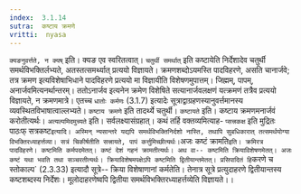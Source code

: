 ```yaml
---
index:  3.1.14
sutra:  कष्टाय क्रमणे
vritti:  nyasa
---
```


`क्यङनुवर्त्तते, न क्यष्` इति। क्यङ एव स्वरितत्वात्। `चतुर्थी समर्थात्` इति कष्टायेति निर्देशादेव चतुर्थी समर्थविभक्तिर्लभ्यते, अतस्तत्समर्थ्यात् प्रत्ययो विज्ञायते। क्रमणशब्दोऽयमस्ति पादविहरणे, असति चानार्जवे; तत्र क्रमण इत्यविशेषाभिधाने पादविहरणे प्रत्ययो मा विज्ञायीति विशेषणमुपात्तम्। जिह्मम्, पापम्, अनार्जवमित्यनर्थान्तरम्। ततोऽनार्जव इत्यनेन क्रमेण विशेषिते सत्यानार्जवलक्षणं यत्क्रमणं तत्रैव प्रत्ययो विज्ञायते, न क्रमणमात्रे। एतच्च `धातोः कर्मणः` (3.1.7) इत्यादेः सूत्राद्वाग्रहणस्यानुवर्त्तमानस्य व्यवस्थितविभाषात्वाल्लभ्यते। `कष्टाय क्रमणे` इति तादर्थ्ये चतुर्थी। `कष्टायते` इति। कष्टाय क्रमणमनार्जवं करोतीत्यर्थः।
`अत्यल्पमिदमुच्यते` इति। सर्वलक्ष्यासंग्रहात्। कथं तर्हि वक्तव्यमित्याह- `प्सत्त्रकक्ष` इति मुद्रितः पाठःफ् सत्रकष्ट` इत्यादि। अस्मिन् न्यसान्तरे यद्यपि समर्थविभक्तिनिर्दशो नास्ति, तथापि सुबधिकारात् तत्समर्थयोग्या विभक्तिरध्याहर्त्तव्या। सत्रं चिकीर्षतीति सत्त्रायते, पापं कर्त्तुमिच्छीत्यर्थः।
`अजः कष्टं क्रामति` इति। क्रमिरत्र पादविहरणे। कष्टमिति कर्मपदमेतत्। कष्टं देशं गहनं क्रामतीत्यर्थः। अथ वा-- कष्टमिति क्रियाविशेषणमेतत्। अजः कष्टं यथा भवति तथा सञ्चरतीत्यर्थः। क्रियाविशेषमपक्षेऽपि कष्टमिति द्वितीयान्तमेतत्। प्रसिपादितं हि `करणे च स्तोकाल्प` (2.3.33) इत्यादौ सूत्रे-- क्रिया विशेषाणानां कर्मतेति। तेनात्र सूत्रे प्रत्युदाहरणे द्वितीयान्तस्य कष्टशब्दस्य निर्देशः। मूलोदाहरणेष्वपि द्वितीया समर्थविभक्तिरध्याहर्त्तव्येति विज्ञायते।।

